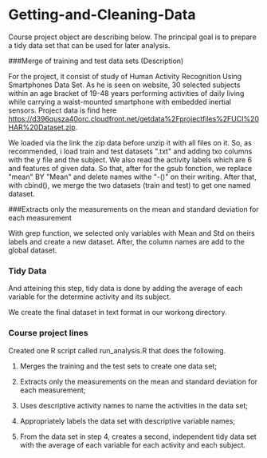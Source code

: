 # Getting-and-Cleaning-Data

Course project object are describing below. The principal goal is to prepare a tidy data set that can be used for later analysis. 

###Merge of training and test data sets (Description) 

For the project, it consist of study of Human Activity Recognition Using Smartphones Data Set. As he is seen on website, 30 selected subjects within an age bracket of 19-48 years performing activities of daily living while carrying a waist-mounted smartphone with embedded inertial sensors.
Project data is find here https://d396qusza40orc.cloudfront.net/getdata%2Fprojectfiles%2FUCI%20HAR%20Dataset.zip.

We loaded via the link the zip data before unzip it with all files on it. So, as recommended, i load train and test datasets ".txt" and adding txo columns with the y file and the subject. 
We also read the activity labels which are 6 and features of given data. 
So that, after for the gsub fonction, we replace "mean" BY "Mean" and delete names withe "-()" on their writing.
After that, with cbind(), we merge the two datasets (train and test) to get one named dataset. 

###Extracts only the measurements on the mean and standard deviation for each measurement

With grep function, we selected only variables with Mean and Std on theirs labels and create a new dataset.
After, the column names are add to the global dataset. 

### Tidy Data

And atteining this step, tidy data is done by adding the average of each variable for the determine activity and its subject. 

We create the final dataset in text format in our workong directory. 

### Course project lines 

Created one R script called run_analysis.R that does the following. 

1. Merges the training and the test sets to create one data set; 

2. Extracts only the measurements on the mean and standard deviation for each measurement; 

3. Uses descriptive activity names to name the activities in the data set;

4. Appropriately labels the data set with descriptive variable names;

5. From the data set in step 4, creates a second, independent tidy data set with the average of each variable for each activity and each subject.

